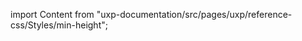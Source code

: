 
import Content from "uxp-documentation/src/pages/uxp/reference-css/Styles/min-height";

<Content query="product=photoshop"/>

